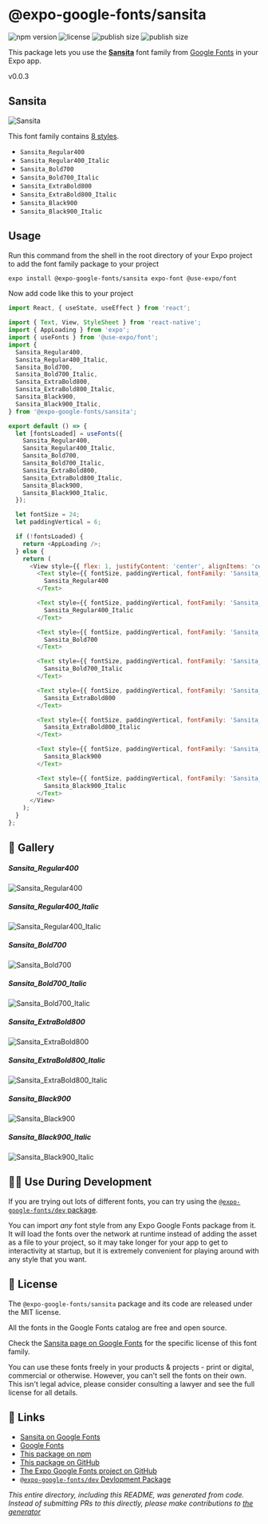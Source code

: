 # @expo-google-fonts/sansita

![npm version](https://flat.badgen.net/npm/v/@expo-google-fonts/sansita)
![license](https://flat.badgen.net/github/license/expo/google-fonts)
![publish size](https://flat.badgen.net/packagephobia/install/@expo-google-fonts/sansita)
![publish size](https://flat.badgen.net/packagephobia/publish/@expo-google-fonts/sansita)

This package lets you use the [**Sansita**](https://fonts.google.com/specimen/Sansita) font family from [Google Fonts](https://fonts.google.com/) in your Expo app.

v0.0.3

## Sansita

![Sansita](./font-family.png)

This font family contains [8 styles](#-gallery).

- `Sansita_Regular400`
- `Sansita_Regular400_Italic`
- `Sansita_Bold700`
- `Sansita_Bold700_Italic`
- `Sansita_ExtraBold800`
- `Sansita_ExtraBold800_Italic`
- `Sansita_Black900`
- `Sansita_Black900_Italic`

## Usage

Run this command from the shell in the root directory of your Expo project to add the font family package to your project
```sh
expo install @expo-google-fonts/sansita expo-font @use-expo/font
```

Now add code like this to your project
```js
import React, { useState, useEffect } from 'react';

import { Text, View, StyleSheet } from 'react-native';
import { AppLoading } from 'expo';
import { useFonts } from '@use-expo/font';
import {
  Sansita_Regular400,
  Sansita_Regular400_Italic,
  Sansita_Bold700,
  Sansita_Bold700_Italic,
  Sansita_ExtraBold800,
  Sansita_ExtraBold800_Italic,
  Sansita_Black900,
  Sansita_Black900_Italic,
} from '@expo-google-fonts/sansita';

export default () => {
  let [fontsLoaded] = useFonts({
    Sansita_Regular400,
    Sansita_Regular400_Italic,
    Sansita_Bold700,
    Sansita_Bold700_Italic,
    Sansita_ExtraBold800,
    Sansita_ExtraBold800_Italic,
    Sansita_Black900,
    Sansita_Black900_Italic,
  });

  let fontSize = 24;
  let paddingVertical = 6;

  if (!fontsLoaded) {
    return <AppLoading />;
  } else {
    return (
      <View style={{ flex: 1, justifyContent: 'center', alignItems: 'center' }}>
        <Text style={{ fontSize, paddingVertical, fontFamily: 'Sansita_Regular400' }}>
          Sansita_Regular400
        </Text>

        <Text style={{ fontSize, paddingVertical, fontFamily: 'Sansita_Regular400_Italic' }}>
          Sansita_Regular400_Italic
        </Text>

        <Text style={{ fontSize, paddingVertical, fontFamily: 'Sansita_Bold700' }}>
          Sansita_Bold700
        </Text>

        <Text style={{ fontSize, paddingVertical, fontFamily: 'Sansita_Bold700_Italic' }}>
          Sansita_Bold700_Italic
        </Text>

        <Text style={{ fontSize, paddingVertical, fontFamily: 'Sansita_ExtraBold800' }}>
          Sansita_ExtraBold800
        </Text>

        <Text style={{ fontSize, paddingVertical, fontFamily: 'Sansita_ExtraBold800_Italic' }}>
          Sansita_ExtraBold800_Italic
        </Text>

        <Text style={{ fontSize, paddingVertical, fontFamily: 'Sansita_Black900' }}>
          Sansita_Black900
        </Text>

        <Text style={{ fontSize, paddingVertical, fontFamily: 'Sansita_Black900_Italic' }}>
          Sansita_Black900_Italic
        </Text>
      </View>
    );
  }
};

```

## 🔡 Gallery

##### Sansita_Regular400
![Sansita_Regular400](./7e365aa3bbe93b56d5d0182d955c0e71da391d8d6a95479cab79fa24ced4e21e.ttf.png)

##### Sansita_Regular400_Italic
![Sansita_Regular400_Italic](./5aadd2db25ea4fcdeb76680b8b44761b6914ed6b874b5861a9e8c52412b66918.ttf.png)

##### Sansita_Bold700
![Sansita_Bold700](./b4828652c6bf26cd36ad5741e616104c91b8c4023c6a891b4460029e6642a4cb.ttf.png)

##### Sansita_Bold700_Italic
![Sansita_Bold700_Italic](./50757fb78ba6b455ca114555fcedffe03432f6fd4eb385544018c427a43c0430.ttf.png)

##### Sansita_ExtraBold800
![Sansita_ExtraBold800](./45499f61b5c2d545e14c3d78cc4a76d906ae3a15bacbf4b5479233e04c979cad.ttf.png)

##### Sansita_ExtraBold800_Italic
![Sansita_ExtraBold800_Italic](./6639d72f7bea1c80dcce732810166ac07da8ae78f5bb5cc798d11f97ce256a0b.ttf.png)

##### Sansita_Black900
![Sansita_Black900](./21bb47cdb40ec87c2ddbbfcb8b02a2af52cab2e20147315381b65d54d1ae0e5f.ttf.png)

##### Sansita_Black900_Italic
![Sansita_Black900_Italic](./2d3308301f6e427d108e0dab0cd6ed936a27d83cfd3dbfbc8693b260574b7cd3.ttf.png)


## 👩‍💻 Use During Development

If you are trying out lots of different fonts, you can try using the [`@expo-google-fonts/dev` package](https://github.com/expo/google-fonts/tree/master/font-packages/dev#readme).

You can import *any* font style from any Expo Google Fonts package from it. It will load the fonts
over the network at runtime instead of adding the asset as a file to your project, so it may take longer
for your app to get to interactivity at startup, but it is extremely convenient
for playing around with any style that you want.

## 📖 License

The `@expo-google-fonts/sansita` package and its code are released under the MIT license.

All the fonts in the Google Fonts catalog are free and open source.

Check the [Sansita page on Google Fonts](https://fonts.google.com/specimen/Sansita) for the specific license of this font family.

You can use these fonts freely in your products & projects - print or digital, commercial or otherwise. However, you can't sell the fonts on their own. This isn't legal advice, please consider consulting a lawyer and see the full license for all details.

## 🔗 Links

- [Sansita on Google Fonts](https://fonts.google.com/specimen/Sansita)
- [Google Fonts](https://fonts.google.com/)
- [This package on npm](https://www.npmjs.com/package/@expo-google-fonts/sansita)
- [This package on GitHub](https://github.com/expo/google-fonts/tree/master/font-packages/sansita)
- [The Expo Google Fonts project on GitHub](https://github.com/expo/google-fonts)
- [`@expo-google-fonts/dev` Devlopment Package](https://github.com/expo/google-fonts/tree/master/font-packages/dev)


*This entire directory, including this README, was generated from code. Instead of submitting PRs to this directly, please make contributions to [the generator](https://github.com/expo/google-fonts/tree/master/packages/generator)*
